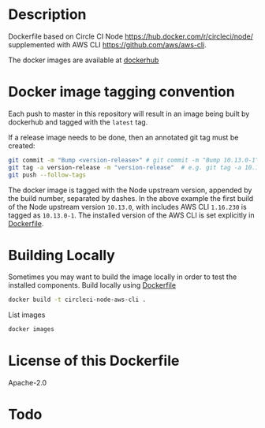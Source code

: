 # Description

Dockerfile based on Circle CI Node https://hub.docker.com/r/circleci/node/ supplemented with AWS CLI https://github.com/aws/aws-cli.

The docker images are available at [dockerhub](https://hub.docker.com/r/dixahq/circleci-node-aws-cli)


# Docker image tagging convention

Each push to master in this repository will result in an image being built by dockerhub and tagged with the `latest` tag.

If a release image needs to be done, then an annotated git tag must be created:

```sh
git commit -m "Bump <version-release>" # git commit -m "Bump 10.13.0-1"
git tag -a version-release -m "version-release"  # e.g. git tag -a 10.13.0-1 -m "10.13.0-1"
git push --follow-tags
```

The docker image is tagged with the Node upstream version, appended by the build number, separated by dashes.
In the above example the first build of the Node upstream version `10.13.0`, with includes AWS CLI `1.16.230` is tagged as `10.13.0-1`.
The installed version of the AWS CLI is set explicitly in [Dockerfile](Dockerfile).


# Building Locally

Sometimes you may want to build the image locally in order to test
the installed components. Build locally using [Dockerfile](Dockerfile)

```sh
docker build -t circleci-node-aws-cli .
```

List images

```sh
docker images
```


# License of this Dockerfile

Apache-2.0


# Todo
